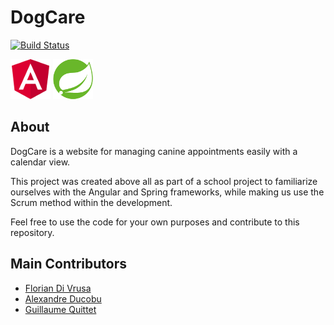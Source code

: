 # DogCare

[![Build Status](https://travis-ci.org/HeH-Projects/team-diduqui.svg?branch=master)](https://travis-ci.org/HeH-Projects/team-diduqui)

![angular-logo](assets/angular.png "Angular logo") ![spring-logo](assets/spring.png "Spring logo")

## About

DogCare is a website for managing canine appointments easily with a calendar view.

This project was created above all as part of a school project to familiarize
ourselves with the Angular and Spring frameworks, while making us use the Scrum
method within the development.

Feel free to use the code for your own purposes and contribute to this
repository.

## Main Contributors

- [Florian Di Vrusa](https://github.com/floDV1996)
- [Alexandre Ducobu](https://github.com/Harchytekt)
- [Guillaume Quittet](https://github.com/gquittet)

